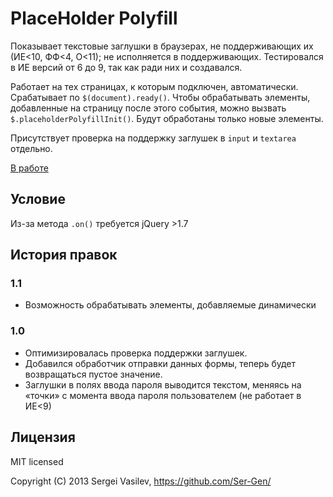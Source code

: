 # PlaceHolder Polyfill
Показывает текстовые заглушки в браузерах, не поддерживающих их (ИЕ<10, ФФ<4, О<11); не исполняется в поддерживающих. Тестировался в ИЕ версий от 6 до 9, так как ради них и создавался.

Работает на тех страницах, к которым подключен, автоматически. Срабатывает по `$(document).ready()`. Чтобы обрабатывать элементы, добавленные на страницу после этого события, можно вызвать `$.placeholderPolyfillInit()`. Будут обработаны только новые элементы.

Присутствует проверка на поддержку заглушек в `input` и `textarea` отдельно.

[В работе](http://ser-gen.github.io/source/placeholderPolyfill/demo.html)

## Условие
Из-за метода `.on()` требуется jQuery >1.7

## История правок
### 1.1
- Возможность обрабатывать элементы, добавляемые динамически

### 1.0
- Оптимизировалась проверка поддержки заглушек.
- Добавился обработчик отправки данных формы, теперь будет возвращаться пустое значение.
- Заглушки в полях ввода пароля выводится текстом, меняясь на «точки» с момента ввода пароля пользователем (не работает в ИЕ<9)

## Лицензия
MIT licensed

Copyright (C) 2013 Sergei Vasilev, https://github.com/Ser-Gen/
